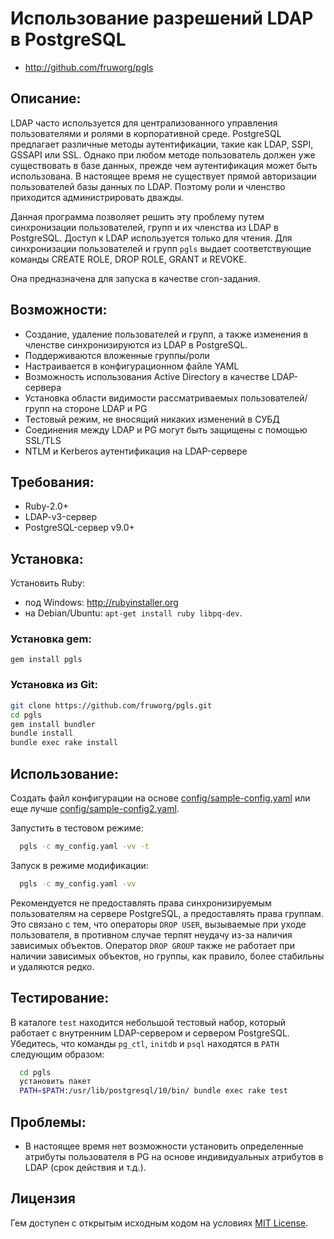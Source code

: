 # Использование разрешений LDAP в PostgreSQL

* http://github.com/fruworg/pgls

## Описание:

LDAP часто используется для централизованного управления пользователями и ролями в корпоративной среде.
PostgreSQL предлагает различные методы аутентификации, такие как LDAP, SSPI, GSSAPI или SSL.
Однако при любом методе пользователь должен уже существовать в базе данных, прежде чем аутентификация может быть использована.
В настоящее время не существует прямой авторизации пользователей базы данных по LDAP.
Поэтому роли и членство приходится администрировать дважды.

Данная программа позволяет решить эту проблему путем синхронизации пользователей, групп и их членства из LDAP в PostgreSQL.
Доступ к LDAP используется только для чтения.
Для синхронизации пользователей и групп `pgls` выдает соответствующие команды CREATE ROLE, DROP ROLE, GRANT и REVOKE.

Она предназначена для запуска в качестве cron-задания.

## Возможности:

* Создание, удаление пользователей и групп, а также изменения в членстве синхронизируются из LDAP в PostgreSQL.
* Поддерживаются вложенные группы/роли
* Настраивается в конфигурационном файле YAML
* Возможность использования Active Directory в качестве LDAP-сервера
* Установка области видимости рассматриваемых пользователей/групп на стороне LDAP и PG
* Тестовый режим, не вносящий никаких изменений в СУБД
* Соединения между LDAP и PG могут быть защищены с помощью SSL/TLS
* NTLM и Kerberos аутентификация на LDAP-сервере

## Требования:

* Ruby-2.0+
* LDAP-v3-сервер
* PostgreSQL-сервер v9.0+

## Установка:

Установить Ruby:

* под Windows: http://rubyinstaller.org
* на Debian/Ubuntu: `apt-get install ruby libpq-dev`.

### Установка gem:
```
gem install pgls
```

### Установка из Git:
```sh
git clone https://github.com/fruworg/pgls.git
cd pgls
gem install bundler
bundle install
bundle exec rake install
```

## Использование:

Создать файл конфигурации на основе
[config/sample-config.yaml](https://github.com/fruworg/pgls/blob/master/config/sample-config.yaml)
или еще лучше
[config/sample-config2.yaml](https://github.com/fruworg/pgls/blob/master/config/sample-config2.yaml).

Запустить в тестовом режиме:
```sh
  pgls -c my_config.yaml -vv -t
```
Запуск в режиме модификации:
```sh
  pgls -c my_config.yaml -vv
```

Рекомендуется не предоставлять права синхронизируемым пользователям на сервере PostgreSQL, а предоставлять права группам.
Это связано с тем, что операторы `DROP USER`, вызываемые при уходе пользователя, в противном случае терпят неудачу из-за наличия зависимых объектов.
Оператор `DROP GROUP` также не работает при наличии зависимых объектов, но группы, как правило, более стабильны и удаляются редко.


## Тестирование:
В каталоге `test` находится небольшой тестовый набор, который работает с внутренним LDAP-сервером и сервером PostgreSQL. Убедитесь, что команды `pg_ctl`, `initdb` и `psql` находятся в `PATH` следующим образом:
```sh
  cd pgls
  установить пакет
  PATH=$PATH:/usr/lib/postgresql/10/bin/ bundle exec rake test
```

## Проблемы:

* В настоящее время нет возможности установить определенные атрибуты пользователя в PG на основе индивидуальных атрибутов в LDAP (срок действия и т.д.).


## Лицензия

Гем доступен с открытым исходным кодом на условиях [MIT License](https://opensource.org/licenses/MIT).
